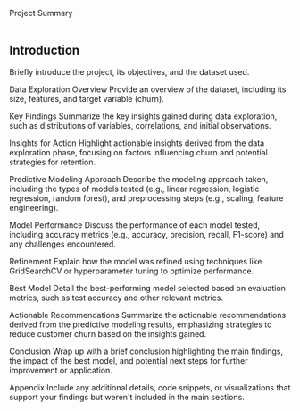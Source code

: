 Project Summary
<br><br/>
## Introduction
Briefly introduce the project, its objectives, and the dataset used.

Data Exploration
Overview
Provide an overview of the dataset, including its size, features, and target variable (churn).

Key Findings
Summarize the key insights gained during data exploration, such as distributions of variables, correlations, and initial observations.

Insights for Action
Highlight actionable insights derived from the data exploration phase, focusing on factors influencing churn and potential strategies for retention.

Predictive Modeling
Approach
Describe the modeling approach taken, including the types of models tested (e.g., linear regression, logistic regression, random forest), and preprocessing steps (e.g., scaling, feature engineering).

Model Performance
Discuss the performance of each model tested, including accuracy metrics (e.g., accuracy, precision, recall, F1-score) and any challenges encountered.

Refinement
Explain how the model was refined using techniques like GridSearchCV or hyperparameter tuning to optimize performance.

Best Model
Detail the best-performing model selected based on evaluation metrics, such as test accuracy and other relevant metrics.

Actionable Recommendations
Summarize the actionable recommendations derived from the predictive modeling results, emphasizing strategies to reduce customer churn based on the insights gained.

Conclusion
Wrap up with a brief conclusion highlighting the main findings, the impact of the best model, and potential next steps for further improvement or application.

Appendix
Include any additional details, code snippets, or visualizations that support your findings but weren't included in the main sections.


